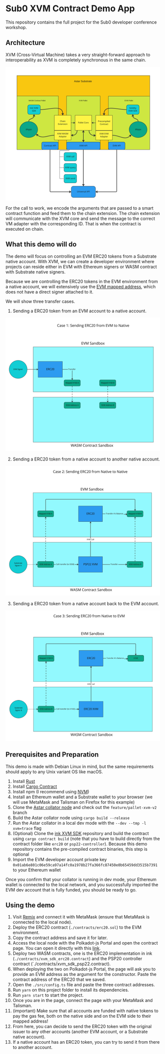 # Sub0 XVM Contract Demo App

This repository contains the full project for the Sub0 developer conference workshop.

## Architecture

XVM (Cross-Virtual Machine) takes a very straight-forward approach to interoperability as XVM is completely synchronous in the same chain.

![XVM Architecture](img/xvm-diagram.jpg)

For the call to work, we encode the arguments that are passed to a smart contract function and feed them to the chain extension.
The chain extension will communicate with the XVM core and send the message to the correct VM adapter with the corresponding ID.
That is when the contract is executed on chain.

## What this demo will do


The demo will focus on controlling an EVM ERC20 tokens from a Substrate native account.
With XVM, we can create a developer environment where projects can reside either in EVM with Ethereum signers or WASM contract with Substrate native signers.

Because we are controlling the ERC20 tokens in the EVM environment from a native account, we will extensively use the [EVM mapped address](https://medium.com/astar-network/using-astar-network-account-between-substrate-and-evm-656643df22a0), which does not have a direct signer attached to it.

We will show three transfer cases.

1. Sending a ERC20 token from an EVM account to a native account.

![XVM TX case 1](img/xvm-case-1.jpg)

2. Sending a ERC20 token from a native account to another native account.

![XVM TX case 1](img/xvm-case-2.jpg)

3. Sending a ERC20 token from a native account back to the EVM account.

![XVM TX case 1](img/xvm-case-3.jpg)

## Prerequisites and Preparation

This demo is made with Debian Linux in mind, but the same requirements should apply to any Unix variant OS like macOS.

1. Install [Rust](https://www.rust-lang.org/tools/install)
2. Install [Cargo Contract](https://github.com/paritytech/cargo-contract)
3. Install npm (I recommend using [NVM](https://github.com/nvm-sh/nvm))
4. Install an Ethereum wallet and a Substrate wallet to your browser (we will use MetaMask and Talisman on Firefox for this example)
5. Clone the [Astar collator node](https://github.com/AstarNetwork/Astar/tree/feature/pallet-xvm-v2) and check out the `feature/pallet-xvm-v2` branch
6. Build the Astar collator node using `cargo build --release`
7. Run the Astar collator in a local dev mode with the `--dev --tmp -l xvm=trace` flag
8. (Optional) Clone the [ink XVM SDK](https://github.com/AstarNetwork/ink-xvm-sdk) repository and build the contract using `cargo contract build` (note that you have to build directly from the contract folder like `erc20` or `psp22-controller`). Because this demo repository contains the pre-compiled contract binaries, this step is optional
9. Import the EVM developer account private key `0x01ab6e801c06e59ca97a14fc0a1978b27fa366fc87450e0b65459dd3515b7391` to your Ethereum wallet

Once you confirm that your collator is running in dev mode, your Ethereum wallet is connected to the local network, and you successfully imported the EVM dev account that is fully funded, you should be ready to go.

## Using the demo

1. Visit [Remix](https://remix.ethereum.org) and connect it with MetaMask (ensure that MetaMask is connected to the local node).
2. Deploy the ERC20 contract (`./contracts/erc20.sol`) to the EVM environment.
3. Copy the contract address and save it for later.
4. Access the local node with the Polkadot-js Portal and open the contract page. You can open it directly with this [link](https://polkadot.js.org/apps/?rpc=ws%3A%2F%2F127.0.0.1%3A9944#/contracts).
5. Deploy two WASM contracts, one is the ERC20 implementation in ink (`./contracts/xvm_sdk_erc20.contract`) and the PSP20 controller contract (`./contracts/xvm_sdk_psp22.contract).
6. When deploying the two on Polkadot-js Portal, the page will ask you to provide an EVM address as the argument for the constructor. Paste the contract address of the ERC20 that we saved.
7. Open the `./src/config.ts` file and paste the three contract addresses.
8. Run `yarn` on this project folder to install its dependencies.
9. Run `yarn start` to start the project.
10. Once you are in the page, connect the page with your MetaMask and Talisman.
11. (important) Make sure that all accounts are funded with native tokens to pay the gas fee, both on the native side and on the EVM side to their mapped address!
12. From here, you can decide to send the ERC20 token with the original issuer to any other accounts (another EVM account, or a Substrate native account).
13. If a native account has an ERC20 token, you can try to send it from there to another account.
